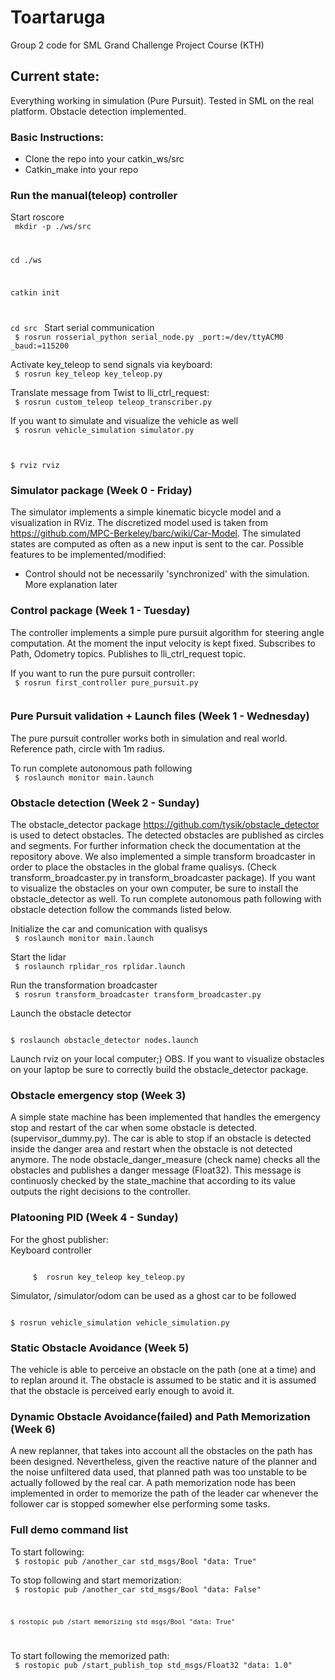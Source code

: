 # Toartaruga
Group 2 code for SML Grand Challenge Project Course (KTH)


## Current state:
Everything working in simulation (Pure Pursuit). Tested in SML on the real platform. Obstacle detection implemented.


### Basic Instructions:
- Clone the repo into your catkin_ws/src
- Catkin_make into your repo

### Run the manual(teleop) controller
Start roscore  
<code>
  mkdir -p ./ws/src
  
  cd ./ws
  
  catkin init
  
  cd src
</code>
Start serial communication  
<code>
  $ rosrun rosserial_python serial_node.py _port:=/dev/ttyACM0 _baud:=115200
</code>

Activate key_teleop to send signals via keyboard:   
<code>
  $ rosrun key_teleop key_teleop.py 
</code>


Translate message from Twist to lli_ctrl_request:   
<code>
  $ rosrun custom_teleop teleop_transcriber.py
</code>

If you want to simulate and visualize the vehicle as well   
<code>
  $ rosrun vehicle_simulation simulator.py   
  
  $ rviz rviz
</code>

### Simulator package (Week 0 - Friday)
The simulator implements a simple kinematic bicycle model and a visualization in RViz. The discretized model used is taken from https://github.com/MPC-Berkeley/barc/wiki/Car-Model.
The simulated states are computed as often as a new input is sent to the car. 
Possible features to be implemented/modified:
- Control should not be necessarily 'synchronized' with the simulation. More explanation later


### Control package (Week 1 - Tuesday)
The controller implements a simple pure pursuit algorithm for steering angle computation. At the moment the input velocity is kept fixed. 
Subscribes to Path, Odometry topics.
Publishes to lli_ctrl_request topic.

If you want to run the pure pursuit controller:   
<code>
  $ rosrun first_controller pure_pursuit.py   
</code>

### Pure Pursuit validation + Launch files (Week 1 - Wednesday)
The pure pursuit controller works both in simulation and real world. Reference path, circle with 1m radius. 


To run complete autonomous path following   
<code>
  $ roslaunch monitor main.launch 
</code>

### Obstacle detection (Week 2 - Sunday)
The obstacle_detector package https://github.com/tysik/obstacle_detector is used to detect obstacles. The detected obstacles are published as circles and segments. For further information check the documentation at the repository above. 
We also implemented a simple transform broadcaster in order to place the obstacles in the global frame qualisys. (Check transform_broadcaster.py in transform_broadcaster package).
If you want to visualize the obstacles on your own computer, be sure to install the obstacle_detector as well.
To run complete autonomous path following with obstacle detection  follow the commands listed below.

Initialize the car and comunication with qualisys               
<code>
    $ roslaunch monitor main.launch 
</code>

Start the lidar                     
<code>
    $ roslaunch rplidar_ros rplidar.launch
</code>

Run the transformation broadcaster            
<code>
    $ rosrun transform_broadcaster transform_broadcaster.py 
</code>

Launch the obstacle detector                  
<code>      
    $ roslaunch obstacle_detector nodes.launch
</code>

Launch rviz on your local computer;)
OBS. If you want to visualize obstacles on your laptop be sure to correctly build the obstacle_detector package.


### Obstacle emergency stop (Week 3)
A simple state machine has been implemented that handles the emergency stop and restart of the car when some obstacle is detected. (supervisor_dummy.py). The car is able to stop if an obstacle is detected inside the danger area and restart when the obstacle is not detected anymore.
The node obstacle_danger_measure (check name) checks all the obstacles and publishes a danger message (Float32). 
This message is continuosly checked by the state_machine that according to its value outputs the right decisions to the controller.

### Platooning PID (Week 4 - Sunday)
For the ghost publisher:  
Keyboard controller 

<code>
     $  rosrun key_teleop key_teleop.py
</code>

Simulator, /simulator/odom can be used as a ghost car to be followed                  
<code>      
    $  rosrun vehicle_simulation vehicle_simulation.py
</code>

### Static Obstacle Avoidance (Week 5)
The vehicle is able to perceive an obstacle on the path (one at a time) and to replan around it. The obstacle is assumed to be static and it is assumed that the obstacle is perceived early enough to avoid it. 

### Dynamic Obstacle Avoidance(failed) and Path Memorization (Week 6)
A new replanner, that takes into account all the obstacles on the path has been designed. Nevertheless, given the reactive nature of the planner and the noise unfiltered data used, that planned path was too unstable to be actually followed by the real car.
A path memorization node has been implemented in order to memorize the path of the leader car whenever the follower car is stopped somewher else performing some tasks.

### Full demo command list
To start following:  
<code>
    $ rostopic pub /another_car std_msgs/Bool "data: True"
</code>

To stop following and start memorization:  
<code>
    $ rostopic pub /another_car std_msgs/Bool "data: False"
  
    $ rostopic pub /start_memorizing std_msgs/Bool "data: True"
</code>

To start following the memorized path:   
<code>
    $ rostopic pub /start_publish_top std_msgs/Float32 "data: 1.0"
</code>
